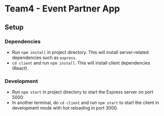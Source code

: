 # Team4 - Event Partner App


## Setup

### Dependencies

- Run `npm install` in project directory. This will install server-related dependencies such as `express`.
- `cd client` and run `npm install`. This will install client dependencies (React).


### Development

- Run `npm start` in project directory to start the Express server on port 5000
- In another terminal, do `cd client` and run `npm start` to start the client in development mode with hot reloading in port 3000.

